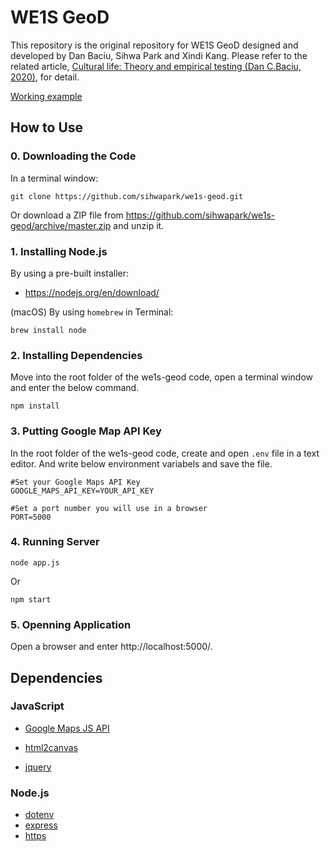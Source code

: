 # WE1S GeoD
This repository is the original repository for WE1S GeoD designed and developed by Dan Baciu, Sihwa Park and Xindi Kang. Please refer to the related article, [Cultural life: Theory and empirical testing (Dan C.Baciu, 2020)](https://doi.org/10.1016/j.biosystems.2020.104208), for detail.

[Working example](https://culturallife-h.herokuapp.com/?topicNum=89)

## How to Use

### 0. Downloading the Code

In a terminal window:

```
git clone https://github.com/sihwapark/we1s-geod.git
```

Or download a ZIP file from https://github.com/sihwapark/we1s-geod/archive/master.zip and unzip it.

### 1. Installing Node.js

By using a pre-built installer:

* https://nodejs.org/en/download/

(macOS) By using `homebrew` in Terminal:

```
brew install node
```

### 2. Installing Dependencies

Move into the root folder of the we1s-geod code, open a terminal window and enter the below command.

```
npm install
```



### 3. Putting Google Map API Key

In the root folder of the we1s-geod code, create and open `.env` file in a text editor. And write below environment variabels and save the file.

```
#Set your Google Maps API Key
GOOGLE_MAPS_API_KEY=YOUR_API_KEY

#Set a port number you will use in a browser
PORT=5000
```

### 4. Running Server

```
node app.js
```

Or

```
npm start
```

### 5. Openning Application

Open a browser and enter http://localhost:5000/.



## Dependencies

### JavaScript

* [Google Maps JS API](https://developers.google.com/maps/documentation/javascript/tutorial)

* [html2canvas](http://html2canvas.hertzen.com/)
* [jquery](https://code.jquery.com/)

### Node.js

* [dotenv](https://www.npmjs.com/package/dotenv)
* [express](https://www.npmjs.com/package/express)
* [https](https://www.npmjs.com/package/https)
